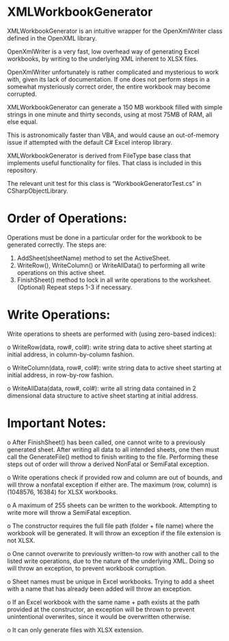 # XMLWorkbookGenerator

XMLWorkbookGenerator is an intuitive wrapper for the OpenXmlWriter class defined in the OpenXML library. 

OpenXmlWriter is a very fast, low overhead way of generating Excel workbooks, by writing to the underlying XML inherent to XLSX files. 

OpenXmlWriter unfortunately is rather complicated and mysterious to work with, given its lack of documentation. If one does not perform steps in a somewhat mysteriously correct order, the entire workbook may become corrupted. 

XMLWorkbookGenerator can generate a 150 MB workbook filled with simple strings in one minute and thirty seconds, using at most 75MB of RAM, all else equal. 

This is astronomically faster than VBA, and would cause an out-of-memory issue if attempted with the default C# Excel interop library. 

XMLWorkbookGenerator is derived from FileType base class that implements useful functionality for files. That class is included in this repository. 

The relevant unit test for this class is “WorkbookGeneratorTest.cs” in CSharpObjectLibrary.

# Order of Operations:

Operations must be done in a particular order for the workbook to be generated correctly. The steps are:

1. AddSheet(sheetName) method to set the ActiveSheet. 
2. WriteRow(), WriteColumn() or WriteAllData() to performing all write operations on this active sheet.
3. FinishSheet() method to lock in all write operations to the worksheet.  
(Optional) Repeat steps 1-3 if necessary.

# Write Operations:

Write operations to sheets are performed with (using zero-based indices): 

o	WriteRow(data, row#, col#): write string data to active sheet starting at initial address, in column-by-column fashion. 

o	WriteColumn(data, row#, col#): write string data to active sheet starting at initial address, in row-by-row fashion. 

o	WriteAllData(data, row#, col#): write all string data contained in 2 dimensional data structure to active sheet starting at initial address.

# Important Notes:

o	After FinishSheet() has been called, one cannot write to a previously generated sheet. After writing all data to all intended sheets, one then must call the GenerateFile() method to finish writing to the file. Performing these steps out of order will throw a derived NonFatal or SemiFatal exception.     

o	Write operations check if provided row and column are out of bounds, and will throw a nonfatal exception if either are. The maximum (row, column) is (1048576, 16384) for XLSX workbooks.	

o	A maximum of 255 sheets can be written to the workbook. Attempting to write more will throw a SemiFatal exception. 

o	The constructor requires the full file path (folder + file name) where the workbook will be generated. It will throw an exception if the file extension is not XLSX. 

o	One cannot overwrite to previously written-to row with another call to the listed write operations, due to the nature of the underlying XML. Doing so will throw an exception, to prevent workbook corruption. 

o	Sheet names must be unique in Excel workbooks. Trying to add a sheet with a name that has already been added will throw an exception. 

o	If an Excel workbook with the same name + path exists at the path provided at the constructor, an exception will be thrown to prevent unintentional overwrites, since it would be overwritten otherwise. 

o	It can only generate files with XLSX extension.
